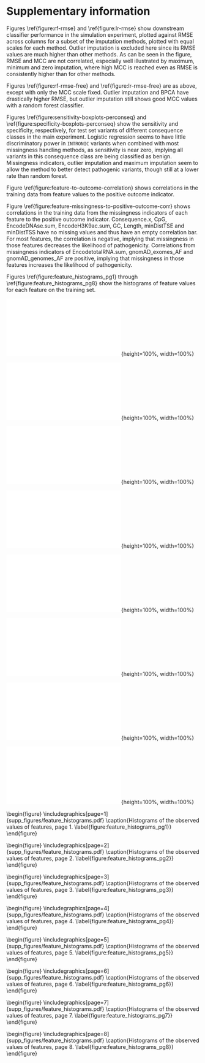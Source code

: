 # Supplementary information

Figures \ref{figure:rf-rmse} and \ref{figure:lr-rmse} show downstream classifier performance in the simulation experiment, plotted against RMSE across columns for a subset of the imputation methods, plotted with equal scales for each method. Outlier imputation is excluded here since its RMSE values are much higher than other methods. As can be seen in the figure, RMSE and MCC are not correlated, especially well illustrated by maximum, minimum and zero imputation, where high MCC is reached even as RMSE is consistently higher than for other methods. 

Figures \ref{figure:rf-rmse-free} and \ref{figure:lr-rmse-free} are as above, except with only the MCC scale fixed. Outlier imputation and BPCA have drastically higher RMSE, but outlier imputation still shows good MCC values with a random forest classifier.

Figures \ref{figure:sensitivity-boxplots-perconseq} and \ref{figure:specificity-boxplots-perconseq} show the sensitivity and specificity, respectively, for test set variants of different consequence classes in the main experiment. Logistic regression seems to have little discriminatory power in `INTRONIC` variants when combined with most missingness handling methods, as sensitivity is near zero, implying all variants in this consequence class are being classified as benign. Missingness indicators, outlier imputation and maximum imputation seem to allow the method to better detect pathogenic variants, though still at a lower rate than random forest.

Figure \ref{figure:feature-to-outcome-correlation} shows correlations in the training data from feature values to the positive outcome indicator.

Figure \ref{figure:feature-missingness-to-positive-outcome-corr} shows correlations in the training data from the missingness indicators of each feature to the positive outcome indicator. Consequence.x, CpG, EncodeDNAse.sum, EncodeH3K9ac.sum, GC, Length, minDistTSE and minDistTSS have no missing values and thus have an empty correlation bar. For most features, the correlation is negative, implying that missingness in those features decreases the likelihood of pathogenicity. Correlations from missingness indicators of EncodetotalRNA.sum, gnomAD_exomes_AF and gnomAD_genomes_AF are positive, implying that missingness in those features increases the likelihood of pathogenicity.

Figures \ref{figure:feature_histograms_pg1} through \ref{figure:feature_histograms_pg8} show the histograms of feature values for each feature on the training set.

![Random forest MCC against RMSE averaged across columns, equal scales \label{figure:rf-rmse}](supp_figures/rf_rmses_fixed_scale.pdf){height=100%, width=100%}

![Logistic regression MCC against RMSE averaged across columns, equal scales \label{figure:lr-rmse}](supp_figures/lr_rmses_fixed_scale.pdf){height=100%, width=100%} 

![Random forest MCC against RMSE averaged across columns, free `x` scale \label{figure:rf-rmse-free}](supp_figures/rf_rmses_free_x.pdf){height=100%, width=100%}

![Logistic regression MCC against RMSE averaged across columns, free `x` scale \label{figure:lr-rmse-free}](supp_figures/lr_rmses_free_x.pdf){height=100%, width=100%} 

![Sensitivity boxplots for both RF and LR classifiers, conditional on variant consequence.\label{figure:sensitivity-boxplots-perconseq}](supp_figures/Sensitivity_double_boxplots_perconseq.pdf){height=100%, width=100%} 

![Specificity boxplots for both RF and LR classifiers, conditional on variant consequence. \label{figure:specificity-boxplots-perconseq}](supp_figures/Specificity_double_boxplots_perconseq.pdf){height=100%, width=100%} 

![Correlations of features to positive outcome indicator. \label{figure:feature-to-outcome-correlation}](supp_figures/feature_to_outcome_correlation.pdf){height=100%, width=100%} 

![Correlations of features' missingness indicators to positive outcome indicator. \label{figure:feature-missingness-to-positive-outcome-corr}](supp_figures/feature_missingness_to_outcome_correlation.pdf){height=100%, width=100%} 

\begin{figure}
\includegraphics[page=1]{supp_figures/feature_histograms.pdf}
\caption{Histograms of the observed values of features, page 1.  \label{figure:feature_histograms_pg1}}
\end{figure}

\begin{figure}
\includegraphics[page=2]{supp_figures/feature_histograms.pdf}
\caption{Histograms of the observed values of features, page 2.  \label{figure:feature_histograms_pg2}}
\end{figure}

\begin{figure}
\includegraphics[page=3]{supp_figures/feature_histograms.pdf}
\caption{Histograms of the observed values of features, page 3.  \label{figure:feature_histograms_pg3}}
\end{figure}

\begin{figure}
\includegraphics[page=4]{supp_figures/feature_histograms.pdf}
\caption{Histograms of the observed values of features, page 4.  \label{figure:feature_histograms_pg4}}
\end{figure}

\begin{figure}
\includegraphics[page=5]{supp_figures/feature_histograms.pdf}
\caption{Histograms of the observed values of features, page 5.  \label{figure:feature_histograms_pg5}}
\end{figure}

\begin{figure}
\includegraphics[page=6]{supp_figures/feature_histograms.pdf}
\caption{Histograms of the observed values of features, page 6.  \label{figure:feature_histograms_pg6}}
\end{figure}

\begin{figure}
\includegraphics[page=7]{supp_figures/feature_histograms.pdf}
\caption{Histograms of the observed values of features, page 7.  \label{figure:feature_histograms_pg7}}
\end{figure}

\begin{figure}
\includegraphics[page=8]{supp_figures/feature_histograms.pdf}
\caption{Histograms of the observed values of features, page 8.  \label{figure:feature_histograms_pg8}}
\end{figure}

